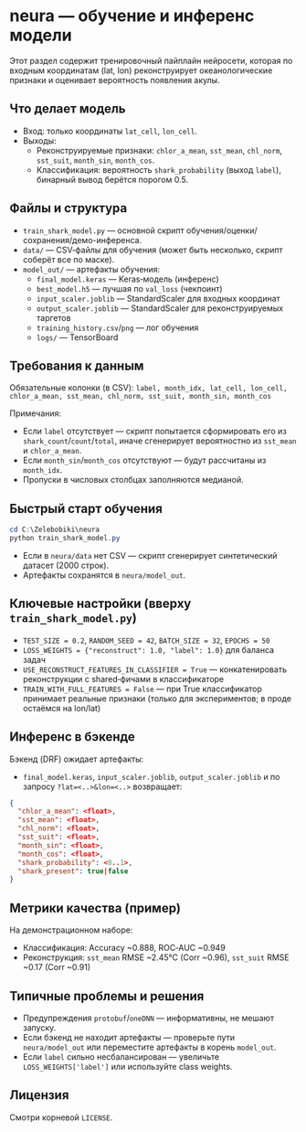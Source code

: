 # neura — обучение и инференс модели

Этот раздел содержит тренировочный пайплайн нейросети, которая по входным координатам (lat, lon) реконструирует океанологические признаки и оценивает вероятность появления акулы.

## Что делает модель
- Вход: только координаты `lat_cell`, `lon_cell`.
- Выходы:
  - Реконструируемые признаки: `chlor_a_mean`, `sst_mean`, `chl_norm`, `sst_suit`, `month_sin`, `month_cos`.
  - Классификация: вероятность `shark_probability` (выход `label`), бинарный вывод берётся порогом 0.5.

## Файлы и структура
- `train_shark_model.py` — основной скрипт обучения/оценки/сохранения/демо-инференса.
- `data/` — CSV‑файлы для обучения (может быть несколько, скрипт соберёт все по маске).
- `model_out/` — артефакты обучения:
  - `final_model.keras` — Keras‑модель (инференс)
  - `best_model.h5` — лучшая по `val_loss` (чекпоинт)
  - `input_scaler.joblib` — StandardScaler для входных координат
  - `output_scaler.joblib` — StandardScaler для реконструируемых таргетов
  - `training_history.csv`/`png` — лог обучения
  - `logs/` — TensorBoard

## Требования к данным
Обязательные колонки (в CSV):
`label, month_idx, lat_cell, lon_cell, chlor_a_mean, sst_mean, chl_norm, sst_suit, month_sin, month_cos`

Примечания:
- Если `label` отсутствует — скрипт попытается сформировать его из `shark_count`/`count`/`total`, иначе сгенерирует вероятностно из `sst_mean` и `chlor_a_mean`.
- Если `month_sin`/`month_cos` отсутствуют — будут рассчитаны из `month_idx`.
- Пропуски в числовых столбцах заполняются медианой.

## Быстрый старт обучения
```powershell
cd C:\Zelebobiki\neura
python train_shark_model.py
```
- Если в `neura/data` нет CSV — скрипт сгенерирует синтетический датасет (2000 строк).
- Артефакты сохранятся в `neura/model_out`.

## Ключевые настройки (вверху `train_shark_model.py`)
- `TEST_SIZE = 0.2`, `RANDOM_SEED = 42`, `BATCH_SIZE = 32`, `EPOCHS = 50`
- `LOSS_WEIGHTS = {"reconstruct": 1.0, "label": 1.0}` для баланса задач
- `USE_RECONSTRUCT_FEATURES_IN_CLASSIFIER = True` — конкатенировать реконструкции с shared‑фичами в классификаторе
- `TRAIN_WITH_FULL_FEATURES = False` — при True классификатор принимает реальные признаки (только для экспериментов; в проде остаёмся на lon/lat)

## Инференс в бэкенде
Бэкенд (DRF) ожидает артефакты:
- `final_model.keras`, `input_scaler.joblib`, `output_scaler.joblib`
и по запросу `?lat=<..>&lon=<..>` возвращает:
```json
{
  "chlor_a_mean": <float>,
  "sst_mean": <float>,
  "chl_norm": <float>,
  "sst_suit": <float>,
  "month_sin": <float>,
  "month_cos": <float>,
  "shark_probability": <0..1>,
  "shark_present": true|false
}
```

## Метрики качества (пример)
На демонстрационном наборе:
- Классификация: Accuracy ~0.888, ROC‑AUC ~0.949
- Реконструкция: `sst_mean` RMSE ~2.45°C (Corr ~0.96), `sst_suit` RMSE ~0.17 (Corr ~0.91)

## Типичные проблемы и решения
- Предупреждения `protobuf`/`oneDNN` — информативны, не мешают запуску.
- Если бэкенд не находит артефакты — проверьте пути `neura/model_out` или переместите артефакты в корень `model_out`.
- Если `label` сильно несбалансирован — увеличьте `LOSS_WEIGHTS['label']` или используйте class weights.

## Лицензия
Смотри корневой `LICENSE`.
